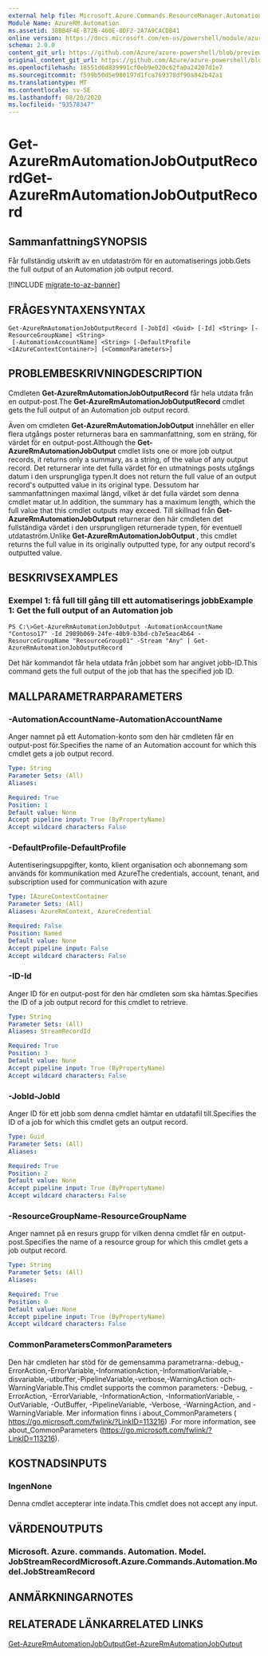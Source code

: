 ```yaml
---
external help file: Microsoft.Azure.Commands.ResourceManager.Automation.dll-Help.xml
Module Name: AzureRM.Automation
ms.assetid: 38BB4F4E-B72B-460E-8DF2-2A7A9CACDB41
online version: https://docs.microsoft.com/en-us/powershell/module/azurerm.automation/get-azurermautomationjoboutputrecord
schema: 2.0.0
content_git_url: https://github.com/Azure/azure-powershell/blob/preview/src/ResourceManager/Automation/Commands.Automation/help/Get-AzureRmAutomationJobOutputRecord.md
original_content_git_url: https://github.com/Azure/azure-powershell/blob/preview/src/ResourceManager/Automation/Commands.Automation/help/Get-AzureRmAutomationJobOutputRecord.md
ms.openlocfilehash: 18551d6d839991cf0eb9e020c62fa0a24207d1e7
ms.sourcegitcommit: f599b50d5e980197d1fca769378df90a842b42a1
ms.translationtype: MT
ms.contentlocale: sv-SE
ms.lasthandoff: 08/20/2020
ms.locfileid: "93578347"
---
```

# <span data-ttu-id="41320-101">Get-AzureRmAutomationJobOutputRecord</span><span class="sxs-lookup"><span data-stu-id="41320-101">Get-AzureRmAutomationJobOutputRecord</span></span>

## <span data-ttu-id="41320-102">Sammanfattning</span><span class="sxs-lookup"><span data-stu-id="41320-102">SYNOPSIS</span></span>
<span data-ttu-id="41320-103">Får fullständig utskrift av en utdataström för en automatiserings jobb.</span><span class="sxs-lookup"><span data-stu-id="41320-103">Gets the full output of an Automation job output record.</span></span>

[!INCLUDE [migrate-to-az-banner](../../includes/migrate-to-az-banner.md)]

## <span data-ttu-id="41320-104">FRÅGESYNTAXEN</span><span class="sxs-lookup"><span data-stu-id="41320-104">SYNTAX</span></span>

```
Get-AzureRmAutomationJobOutputRecord [-JobId] <Guid> [-Id] <String> [-ResourceGroupName] <String>
 [-AutomationAccountName] <String> [-DefaultProfile <IAzureContextContainer>] [<CommonParameters>]
```

## <span data-ttu-id="41320-105">PROBLEMBESKRIVNING</span><span class="sxs-lookup"><span data-stu-id="41320-105">DESCRIPTION</span></span>
<span data-ttu-id="41320-106">Cmdleten **Get-AzureRmAutomationJobOutputRecord** får hela utdata från en output-post.</span><span class="sxs-lookup"><span data-stu-id="41320-106">The **Get-AzureRmAutomationJobOutputRecord** cmdlet gets the full output of an Automation job output record.</span></span>

<span data-ttu-id="41320-107">Även om cmdleten **Get-AzureRmAutomationJobOutput** innehåller en eller flera utgångs poster returneras bara en sammanfattning, som en sträng, för värdet för en output-post.</span><span class="sxs-lookup"><span data-stu-id="41320-107">Although the **Get-AzureRmAutomationJobOutput** cmdlet lists one or more job output records, it returns only a summary, as a string, of the value of any output record.</span></span>
<span data-ttu-id="41320-108">Det returnerar inte det fulla värdet för en utmatnings posts utgångs datum i den ursprungliga typen.</span><span class="sxs-lookup"><span data-stu-id="41320-108">It does not return the full value of an output record's outputted value in its original type.</span></span>
<span data-ttu-id="41320-109">Dessutom har sammanfattningen maximal längd, vilket är det fulla värdet som denna cmdlet matar ut.</span><span class="sxs-lookup"><span data-stu-id="41320-109">In addition, the summary has a maximum length, which the full value that this cmdlet outputs may exceed.</span></span>
<span data-ttu-id="41320-110">Till skillnad från **Get-AzureRmAutomationJobOutput** returnerar den här cmdleten det fullständiga värdet i den ursprungligen returnerade typen, för eventuell utdataström.</span><span class="sxs-lookup"><span data-stu-id="41320-110">Unlike **Get-AzureRmAutomationJobOutput** , this cmdlet returns the full value in its originally outputted type, for any output record's outputted value.</span></span>

## <span data-ttu-id="41320-111">BESKRIVS</span><span class="sxs-lookup"><span data-stu-id="41320-111">EXAMPLES</span></span>

### <span data-ttu-id="41320-112">Exempel 1: få full till gång till ett automatiserings jobb</span><span class="sxs-lookup"><span data-stu-id="41320-112">Example 1: Get the full output of an Automation job</span></span>
```
PS C:\>Get-AzureRmAutomationJobOutput -AutomationAccountName "Contoso17" -Id 2989b069-24fe-40b9-b3bd-cb7e5eac4b64 -ResourceGroupName "ResourceGroup01" -Stream "Any" | Get-AzureRmAutomationJobOutputRecord
```

<span data-ttu-id="41320-113">Det här kommandot får hela utdata från jobbet som har angivet jobb-ID.</span><span class="sxs-lookup"><span data-stu-id="41320-113">This command gets the full output of the job that has the specified job ID.</span></span>

## <span data-ttu-id="41320-114">MALLPARAMETRAR</span><span class="sxs-lookup"><span data-stu-id="41320-114">PARAMETERS</span></span>

### <span data-ttu-id="41320-115">-AutomationAccountName</span><span class="sxs-lookup"><span data-stu-id="41320-115">-AutomationAccountName</span></span>
<span data-ttu-id="41320-116">Anger namnet på ett Automation-konto som den här cmdleten får en output-post för.</span><span class="sxs-lookup"><span data-stu-id="41320-116">Specifies the name of an Automation account for which this cmdlet gets a job output record.</span></span>

```yaml
Type: String
Parameter Sets: (All)
Aliases: 

Required: True
Position: 1
Default value: None
Accept pipeline input: True (ByPropertyName)
Accept wildcard characters: False
```

### <span data-ttu-id="41320-117">-DefaultProfile</span><span class="sxs-lookup"><span data-stu-id="41320-117">-DefaultProfile</span></span>
<span data-ttu-id="41320-118">Autentiseringsuppgifter, konto, klient organisation och abonnemang som används för kommunikation med Azure</span><span class="sxs-lookup"><span data-stu-id="41320-118">The credentials, account, tenant, and subscription used for communication with azure</span></span>

```yaml
Type: IAzureContextContainer
Parameter Sets: (All)
Aliases: AzureRmContext, AzureCredential

Required: False
Position: Named
Default value: None
Accept pipeline input: False
Accept wildcard characters: False
```

### <span data-ttu-id="41320-119">-ID</span><span class="sxs-lookup"><span data-stu-id="41320-119">-Id</span></span>
<span data-ttu-id="41320-120">Anger ID för en output-post för den här cmdleten som ska hämtas.</span><span class="sxs-lookup"><span data-stu-id="41320-120">Specifies the ID of a job output record for this cmdlet to retrieve.</span></span>

```yaml
Type: String
Parameter Sets: (All)
Aliases: StreamRecordId

Required: True
Position: 3
Default value: None
Accept pipeline input: True (ByPropertyName)
Accept wildcard characters: False
```

### <span data-ttu-id="41320-121">-JobId</span><span class="sxs-lookup"><span data-stu-id="41320-121">-JobId</span></span>
<span data-ttu-id="41320-122">Anger ID för ett jobb som denna cmdlet hämtar en utdatafil till.</span><span class="sxs-lookup"><span data-stu-id="41320-122">Specifies the ID of a job for which this cmdlet gets an output record.</span></span>

```yaml
Type: Guid
Parameter Sets: (All)
Aliases: 

Required: True
Position: 2
Default value: None
Accept pipeline input: True (ByPropertyName)
Accept wildcard characters: False
```

### <span data-ttu-id="41320-123">-ResourceGroupName</span><span class="sxs-lookup"><span data-stu-id="41320-123">-ResourceGroupName</span></span>
<span data-ttu-id="41320-124">Anger namnet på en resurs grupp för vilken denna cmdlet får en output-post.</span><span class="sxs-lookup"><span data-stu-id="41320-124">Specifies the name of a resource group for which this cmdlet gets a job output record.</span></span>

```yaml
Type: String
Parameter Sets: (All)
Aliases: 

Required: True
Position: 0
Default value: None
Accept pipeline input: True (ByPropertyName)
Accept wildcard characters: False
```

### <span data-ttu-id="41320-125">CommonParameters</span><span class="sxs-lookup"><span data-stu-id="41320-125">CommonParameters</span></span>
<span data-ttu-id="41320-126">Den här cmdleten har stöd för de gemensamma parametrarna:-debug,-ErrorAction,-ErrorVariable,-InformationAction,-InformationVariable,-disvariable,-utbuffer,-PipelineVariable,-verbose,-WarningAction och-WarningVariable.</span><span class="sxs-lookup"><span data-stu-id="41320-126">This cmdlet supports the common parameters: -Debug, -ErrorAction, -ErrorVariable, -InformationAction, -InformationVariable, -OutVariable, -OutBuffer, -PipelineVariable, -Verbose, -WarningAction, and -WarningVariable.</span></span> <span data-ttu-id="41320-127">Mer information finns i about_CommonParameters ( https://go.microsoft.com/fwlink/?LinkID=113216) .</span><span class="sxs-lookup"><span data-stu-id="41320-127">For more information, see about_CommonParameters (https://go.microsoft.com/fwlink/?LinkID=113216).</span></span>

## <span data-ttu-id="41320-128">KOSTNADS</span><span class="sxs-lookup"><span data-stu-id="41320-128">INPUTS</span></span>

### <span data-ttu-id="41320-129">Ingen</span><span class="sxs-lookup"><span data-stu-id="41320-129">None</span></span>
<span data-ttu-id="41320-130">Denna cmdlet accepterar inte indata.</span><span class="sxs-lookup"><span data-stu-id="41320-130">This cmdlet does not accept any input.</span></span>

## <span data-ttu-id="41320-131">VÄRDEN</span><span class="sxs-lookup"><span data-stu-id="41320-131">OUTPUTS</span></span>

### <span data-ttu-id="41320-132">Microsoft. Azure. commands. Automation. Model. JobStreamRecord</span><span class="sxs-lookup"><span data-stu-id="41320-132">Microsoft.Azure.Commands.Automation.Model.JobStreamRecord</span></span>

## <span data-ttu-id="41320-133">ANMÄRKNINGAR</span><span class="sxs-lookup"><span data-stu-id="41320-133">NOTES</span></span>

## <span data-ttu-id="41320-134">RELATERADE LÄNKAR</span><span class="sxs-lookup"><span data-stu-id="41320-134">RELATED LINKS</span></span>

[<span data-ttu-id="41320-135">Get-AzureRmAutomationJobOutput</span><span class="sxs-lookup"><span data-stu-id="41320-135">Get-AzureRmAutomationJobOutput</span></span>](./Get-AzureRMAutomationJobOutput.md)


